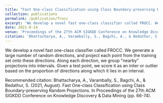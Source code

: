 ```yaml
---
title: "Fast One-class Classification using Class Boundary-preserving Random Projections"
collection: publications
permalink: /publication/frocc
excerpt: 'We develop a novel fast one-class classifier called FROCC. We generate a large number of random directions, and project each point from the training set onto these directions. Along each direction, we group "nearby" projections into intervals. Given a test point, we score it as an inlier or outlier based on the proportion of directions along which it lies in an interval.'
date: 2021-8-14
venue: 'Proceedings of the 27th ACM SIGKDD Conference on Knowledge Discovery & Data Mining'
citation: 'Bhattacharya, A., Varambally, S., Bagchi, A., & Bedathur, S. (2021, August). Fast One-class Classification using Class Boundary-preserving Random Projections. In Proceedings of the 27th ACM SIGKDD Conference on Knowledge Discovery & Data Mining (pp. 66-74).'
---
```

We develop a novel fast one-class classifier called FROCC. We generate a large number of random directions, and project each point from the training set onto these directions. Along each direction, we group "nearby" projections into intervals. Given a test point, we score it as an inlier or outlier based on the proportion of directions along which it lies in an interval.

Recommended citation: Bhattacharya, A., Varambally, S., Bagchi, A., & Bedathur, S. (2021, August). Fast One-class Classification using Class Boundary-preserving Random Projections. In Proceedings of the 27th ACM SIGKDD Conference on Knowledge Discovery & Data Mining (pp. 66-74).
